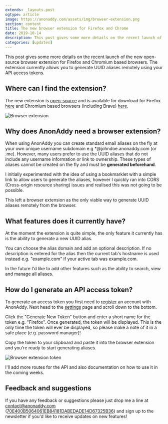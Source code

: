 ```yaml
---
extends: _layouts.post
ogtype: article
image: https://anonaddy.com/assets/img/browser-extension.png
section: content
title: The new browser extension for Firefox and Chrome
date: 2019-10-14
description: This post gives some more details on the recent launch of the new open-source browser extension for Firefox and Chromium based browsers. The extension currently allows you to generate UUID aliases remotely using your API access tokens.
categories: [updates]
---
```


This post gives some more details on the recent launch of the new open-source browser extension for Firefox and Chromium based browsers. The extension currently allows you to generate UUID aliases remotely using your API access tokens.

## Where can I find the extension?

The new extension is [open-source](https://github.com/anonaddy/browser-extension) and is available for download for Firefox [here](https://addons.mozilla.org/en-GB/firefox/addon/anonaddy/) and Chromium based browsers (including Brave) [here](https://chrome.google.com/webstore/detail/anonaddy/iadbdpnoknmbdeolbapdackdcogdmjpe).

<div class="flex justify-center">
  <img class="shadow" src="https://anonaddy.com/assets/img/browser-extension.png" alt="Browser extension" title="Browser extension">
</div>

## Why does AnonAddy need a browser extension?

When using AnonAddy you can create standard email aliases on the fly at your own unique username subdomain e.g *@johndoe.anonaddy.com (or .me). However, many users prefer to use the UUID aliases that do not include any username information or link to ownership. These types of aliases cannot be created on the fly and must be **generated beforehand**.

I initially experimented with the idea of using a bookmarklet with a simple link to allow users to generate the aliases, however I quickly ran into CORS (Cross-origin resource sharing) issues and realised this was not going to be possible.

This left a browser extension as the only viable way to generate UUID aliases remotely from the browser.

## What features does it currently have?

At the moment the extension is quite simple, the only feature it currently has is the ability to generate a new UUID alias.

You can choose the alias domain and add an optional description. If no description is entered for the alias then the current tab's hostname is used instead e.g. "example.com" if your active tab was example.com.

In the future I'd like to add other features such as the ability to search, view and manage all aliases.

## How do I generate an API access token?

To generate an access token you first need to [register](https://app.anonaddy.com/register) an account with AnonAddy. Next head to the [settings](https://app.anonaddy.com/settings) page and scroll down to the bottom.

Click the "Generate New Token" button and enter a short name for the token e.g. "Firefox". Once generated, the token will be displayed. This is the only time the token will ever be displayed, so please make a note of it in a safe place (e.g. password manager)!

Copy the token to your clipboard and paste it into the browser extension and you're ready to start generating aliases.

<div class="flex justify-center mb-4">
  <img class="shadow" src="https://anonaddy.com/assets/img/browser-extension-token.png" alt="Browser extension token" title="Browser extension token">
</div>

I'll add more routes for the API and also documentation on how to use it in the coming weeks.

## Feedback and suggestions

If you have any feedback or suggestions please just drop me a line at [contact@anonaddy.com](mailto:contact@anonaddy.com) <span class="break-words">([70E400B5064061EB84181DABEDADE14D67325B36](https://keys.openpgp.org/search?q=70E400B5064061EB84181DABEDADE14D67325B36))</span> and sign up to the newsletter if you'd like to receive updates on new features!
